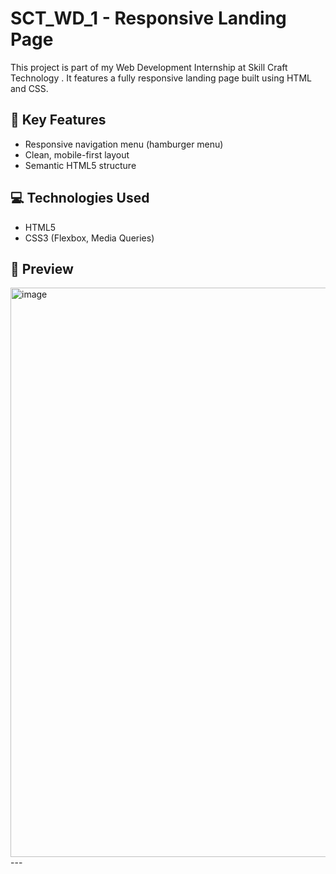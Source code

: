 # SCT_WD_1 - Responsive Landing Page

This project is part of my Web Development Internship at Skill Craft Technology . It features a fully responsive landing page built using HTML and CSS.

## 📌 Key Features
- Responsive navigation menu (hamburger menu)
- Clean, mobile-first layout
- Semantic HTML5 structure

## 💻 Technologies Used
- HTML5
- CSS3 (Flexbox, Media Queries)

## 📸 Preview
<img width="1913" height="911" alt="image" src="https://github.com/user-attachments/assets/5d1ed3af-f5c6-404e-8864-2c2adde2aed5" />
---

